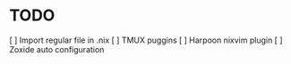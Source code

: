 # TODO

[ ] Import regular file in .nix
[ ] TMUX puggins
[ ] Harpoon nixvim plugin
[ ] Zoxide auto configuration
